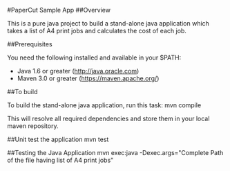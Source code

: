#PaperCut Sample App
##Overview

This is a pure java project to build a stand-alone java application which takes a list of A4 print jobs and calculates the cost of each job.

##Prerequisites

You need the following installed and available in your $PATH:

- Java 1.6 or greater (http://java.oracle.com)
- Maven 3.0 or greater (https://maven.apache.org/)

##To build

To build the stand-alone java application, run this task:
mvn compile

This will resolve all required dependencies and store them in your local maven repository. 


##Unit test the application
mvn test

##Testing the Java Application
mvn exec:java -Dexec.args="Complete Path of the file having list of A4 print jobs"


